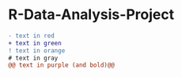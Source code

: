 # R-Data-Analysis-Project
```diff
- text in red
+ text in green
! text in orange
# text in gray
@@ text in purple (and bold)@@
```
